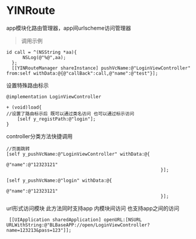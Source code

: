 # YINRoute
app模块化路由管理器，app间urlscheme访问管理器


> 调用示例
```
id call = ^(NSString *aa){
      NSLog(@"%@",aa);
  };
  [[YINRouteManager shareInstance] pushVcName:@"LoginViewController" from:self withData:@{@"callBack":call,@"name":@"test"}];  
```
设置特殊路由标示
```
@implementation LoginViewController

+ (void)load{
//设置了路由标示后 既可以通过类名访问 也可以通过标示访问
    [self y_registPath:@"login"];
}
```
controller分类方法快捷调用

```
//页面跳转
[self y_pushVcName:@"LoginViewController" withData:@{
                                                         @"name":@"12323121"
                                                         }];
                                                         
[self y_pushVcName:@"login" withData:@{
                                                         @"name":@"12323121"
                                                         }];

```
url形式访问模块 此方法同时支持app 内模块间访问 也支持app之间的访问
```
 [[UIApplication sharedApplication] openURL:[NSURL URLWithString:@"BLBaseAPP://open/LoginViewController?name=123213&pass=123"]];
```
 
